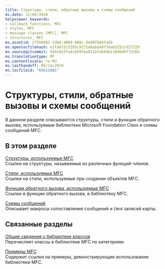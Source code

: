 ```yaml
---
title: Структуры, стили, обратные вызовы и схемы сообщений
ms.date: 11/04/2016
helpviewer_keywords:
- callback functions, MFC
- styles, MFC
- message classes [MFC], MFC
- structures, MFC
ms.assetid: 27566602-7d84-4089-880c-8e90fb04fa56
ms.openlocfilehash: e1fa072c5395c9171e0abdd4f3dab3251cd27229
ms.sourcegitcommit: 934cb53fa4cb59fea611bfeb9db110d8d6f7d165
ms.translationtype: MT
ms.contentlocale: ru-RU
ms.lasthandoff: 05/14/2019
ms.locfileid: "65611681"
---
```

# <a name="structures-styles-callbacks-and-message-maps"></a>Структуры, стили, обратные вызовы и схемы сообщений

В данном разделе описываются структуры, стили и функции обратного вызова, используемые библиотеки Microsoft Foundation Class и схемы сообщений MFC.

## <a name="in-this-section"></a>В этом разделе

[Структуры, используемые MFC](../../mfc/reference/structures-used-by-mfc.md)<br/>
Ссылки на структуры, называемые из различных функций-членов.

[Стили, используемые MFC](../../mfc/reference/styles-used-by-mfc.md)<br/>
Ссылки на стили, используемые при создании объектов MFC.

[Функции обратного вызова, используемые MFC](../../mfc/reference/callback-functions-used-by-mfc.md)<br/>
Ссылки в функции обратного вызова, в библиотеку MFC.

[Схемы сообщений](../../mfc/reference/message-maps-mfc.md)<br/>
Описывает макросы сопоставления сообщений и `CWnd` записей карты.

## <a name="related-sections"></a>Связанные разделы

[Общие сведения о библиотеке классов](../../mfc/class-library-overview.md)<br/>
Перечисляет классы в библиотеке MFC по категориям.

[Примеры MFC](../../overview/visual-cpp-samples.md)<br/>
Содержит ссылки на примеры, демонстрирующие использование библиотеки MFC.
